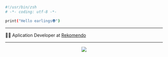 ```bash
#!/usr/bin/zsh
# -*- coding: utf-8 -*-

print("Hello earlings👽")
```

<hr>

<p>👨‍💻 Aplication Developer at <a href="https://www.rekomendo.com.br/target="blank_">Rekomendo</a></p>
<hr>
<p align="center">
  <a href="https://skillicons.dev">
    <img src="https://skillicons.dev/icons?i=git,python,docker,fastapi,vim,linux,androidstudio,bash,gcp,nextjs,react" />
  </a>
</p>
